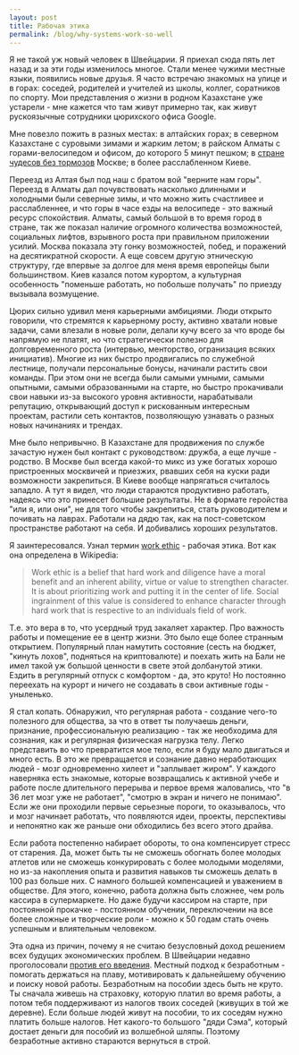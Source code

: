 ```yaml
---
layout: post
title: Рабочая этика
permalink: /blog/why-systems-work-so-well
---
```

Я не такой уж новый человек в Швейцарии. Я приехал сюда пять лет назад и за эти годы изменилось многое. Стали менее чужими местные языки, появились новые друзья. Я часто встречаю знакомых на улице и в горах: соседей, родителей и учителей из школы, коллег, соратников по спорту. Мои представления о жизни в родном Казахстане уже устарели - мне кажется что там живут примерно так, как живут рускоязычные сотрудники цюрихского офиса Google.

Мне повезло пожить в разных местах: в алтайских горах; в северном Казахстане с суровыми зимами и жарким летом; в райском Алматы с горами-велосипедом и офисом, до которого 5 минут пешком; в [стране чудесов без тормозов](https://ru.wikipedia.org/wiki/%D0%A1%D1%82%D1%80%D0%B0%D0%BD%D0%B0_%D0%A7%D1%83%D0%B4%D0%B5%D1%81_%D0%B1%D0%B5%D0%B7_%D1%82%D0%BE%D1%80%D0%BC%D0%BE%D0%B7%D0%BE%D0%B2_%D0%B8_%D0%9A%D0%BE%D0%BD%D0%B5%D1%86_%D0%A1%D0%B2%D0%B5%D1%82%D0%B0) Москве; в более расслабленном Киеве.

Переезд из Алтая был под наш с братом вой "верните нам горы". Переезд в Алматы дал почувствовать насколько длинными и холодными были северные зимы, и что можно жить счастливее и расслабленнее, и что горы в часе езды на велосипеде - это важный ресурс спокойствия. Алматы, самый большой в то время город в стране, так же показал наличие огромного количества возможностей, социальных лифтов, взрывного роста при правильном приложении усилий. Москва показала эту гонку возможностей, побед, и поражений на десятикратной скорости. А еще совсем другую этническую структуру, где впервые за долгое для меня время европейцы были большинством. Киев казался потом курортом, а культурная особенность "поменьше работать, но побольше получать" по приезду вызывала возмущение.

Цюрих сильно удивил меня карьерными амбициями. Люди открыто говорили, что стремятся к карьерному росту, активно хватали новые задачи, сами влезали в новые роли, делали кучу всего за что вроде бы напрямую не платят, но что стратегически полезно для долговременного роста (интервью, менторство, огранизация всяких инициатив). Многие из них быстро продвигались по служебной лестнице, получали персональные бонусы, начинали растить свои команды. При этом они не всегда были самыми умными, самыми опытными, самыми образованными на старте, но быстро прокачивали свои навыки из-за высокого уровня активности, нарабатывали репутацию, открывающий доступ к рискованным интересным проектам, растили сеть контактов, позволяющую узнавать о разных новых начинаниях и трендах.

Мне было непривычно. В Казахстане для продвижения по службе зачастую нужен был контакт с руководством: дружба, а еще лучше - родство. В Москве был всегда какой-то микс из уже богатых хорошо пристроенных москвичей и приезжих, рвавших себя на куски ради возможности закрепиться. В Киеве вообще напрягаться считалось западло. А тут я видел, что люди стараются продуктивно работать, надеясь что это принесет большие результаты. Не в формате геройства "или я, или они", не для того чтобы закрепиться, стать руководителем и почивать на лаврах. Работали на дядю так, как на пост-советском пространстве работают на себя. И добивались хороших результатов.

Я заинтересовался. Узнал термин [work ethic](https://en.wikipedia.org/wiki/Work_ethic) - рабочая этика. Вот как она определена в Wikipedia:

> Work ethic is a belief that hard work and diligence have a moral benefit and an inherent ability, virtue or value to strengthen character. It is about prioritizing work and putting it in the center of life. Social ingrainment of this value is considered to enhance character through hard work that is respective to an individuals field of work.

Т.е. это вера в то, что усердный труд закаляет характер. Про важность работы и помещение ее в центр жизни. Это было еще более странным открытием. Популярный план намутить состояние (сесть на бюджет, "кинуть лохов", подняться на криптовалюте) и поехать жить на Бали не имел такой уж большой ценности в свете этой долбанутой этики. Ездить в регулярный отпуск с комфортом - да, это круто! Но постоянно переехать на курорт и ничего не создавать в свои активные годы - уныленько.

Я стал копать. Обнаружил, что регулярная работа - создание чего-то полезного для общества, за что в ответ ты получаешь деньги, признание, профессиональную реализацию - так же необходима для сознания, как и регулярная физическая нагрузка телу. Легко представить во что превратится мое тело, если я буду мало двигаться и много есть. В это же превращается и сознание давно неработающих людей - мозг одновременно хилеет и "заплывает жиром". У каждого наверняка есть знакомые, которые возвращались к активной учебе и работе после длительного перерыва и первое время жаловались, что "в 36 лет мозг уже не работает", "смотрю в экран и ничего не понимаю". Если же они проходили первые серьезные пороги, то оказывалось, что и мозг начинает работать, что появляются идеи, проекты, перспективы и непонятно как же раньше они обходились без всего этого драйва.

Если работа постепенно набирает обороты, то она компенсирует стресс от старения. Да, может быть ты не сможешь обогнать более молодых атлетов или не сможешь конкурировать с более молодыми моделями, но из-за накопления опыта и развития навыков ты сможешь делать в 100 раз больше них. С намного большей компенсацией и уважением в обществе. Для этого, конечно, работа должна быть сложнее, чем роль кассира в супермаркете. Но даже будучи кассиром на старте, при постоянной прокачке - постоянном обучении, переключении на все более сложные и творческие роли - можно к 50 годам стать очень успешным и влиятельным человеком.

Эта одна из причин, почему я не считаю безусловный доход решением всех будущих экономических проблем. В Швейцарии недавно проголосовали [против его введения](http://www.bbc.com/news/world-europe-36454060). Местный подход к безработным - помогать держаться на плаву, мотивировать к дальнейшему обучению и поиску новой работы. Безработным на пособии здесь быть не круто. Ты сначала живешь на страховку, которую платил во время работы, а потом тебя поддерживают из налогов твоих соседей (живущих в той же деревне). Если больше людей живут на пособии, то их соседям нужно платить больше налогов. Нет какого-то большого "дяди Сэма", который достает деньги для пособий из волшебной шляпы. Поэтому безработные активно стараются вернуться в строй.